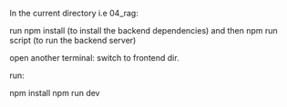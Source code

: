 In the current directory i.e 04_rag:

run npm install (to install the backend dependencies)
and then npm run script (to run the backend server)


open another terminal:
switch to frontend dir.

run:

npm install
npm run dev


<!-- Note to replace your api keys and creds in env -->